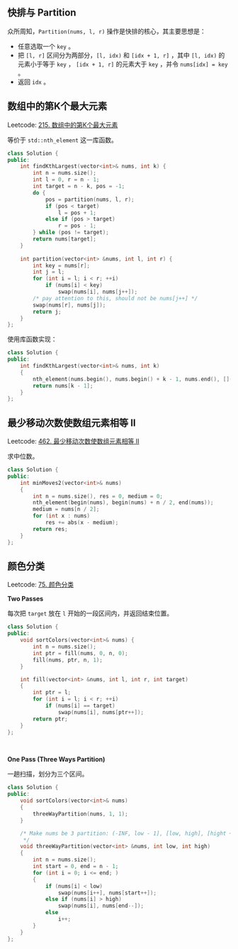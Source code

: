 ## 快排与 Partition

众所周知，`Partition(nums, l, r)` 操作是快排的核心，其主要思想是：

- 任意选取一个 `key` 。
- 把 `[l, r]` 区间分为两部分，`[l, idx)` 和 `[idx + 1, r]` ，其中 `[l, idx)` 的元素小于等于 `key` ， `[idx + 1, r]` 的元素大于 `key` ，并令 `nums[idx] = key` 。
- 返回 `idx` 。



## 数组中的第K个最大元素

Leetcode: [215. 数组中的第K个最大元素](https://leetcode.cn/problems/kth-largest-element-in-an-array/)

等价于 `std::nth_element` 这一库函数。

```cpp
class Solution {
public:
    int findKthLargest(vector<int>& nums, int k) {
        int n = nums.size();
        int l = 0, r = n - 1;
        int target = n - k, pos = -1;
        do {
            pos = partition(nums, l, r);
            if (pos < target)
                l = pos + 1;
            else if (pos > target)
                r = pos - 1;
        } while (pos != target);
        return nums[target];
    }
    
    int partition(vector<int> &nums, int l, int r) {
        int key = nums[r];
        int j = l;
        for (int i = l; i < r; ++i)
            if (nums[i] < key)
                swap(nums[i], nums[j++]);
        /* pay attention to this, should not be nums[j++] */
        swap(nums[r], nums[j]);
        return j;
    }
};
```

使用库函数实现：

```cpp
class Solution {
public:
    int findKthLargest(vector<int>& nums, int k) 
    {
        nth_element(nums.begin(), nums.begin() + k - 1, nums.end(), [](int a, int b) { return a > b; });
        return nums[k - 1];
    }
};
```



## 最少移动次数使数组元素相等 II

Leetcode: [462. 最少移动次数使数组元素相等 II](https://leetcode.cn/problems/minimum-moves-to-equal-array-elements-ii/)

求中位数。

```cpp
class Solution {
public:
    int minMoves2(vector<int>& nums)
    {
        int n = nums.size(), res = 0, medium = 0;
        nth_element(begin(nums), begin(nums) + n / 2, end(nums));
        medium = nums[n / 2];
        for (int x : nums)
            res += abs(x - medium);
        return res;
    }
};
```



## 颜色分类

Leetcode: [75. 颜色分类](https://leetcode.cn/problems/sort-colors/)

**Two Passes**

每次把 `target` 放在 `l` 开始的一段区间内，并返回结束位置。

```cpp
class Solution {
public:
    void sortColors(vector<int>& nums) {
        int n = nums.size();
        int ptr = fill(nums, 0, n, 0);
        fill(nums, ptr, n, 1);
    }

    int fill(vector<int> &nums, int l, int r, int target)
    {
        int ptr = l;
        for (int i = l; i < r; ++i)
            if (nums[i] == target)
                swap(nums[i], nums[ptr++]);
        return ptr;
    }
};
```

<br/>

**One Pass (Three Ways Partition)**

一趟扫描，划分为三个区间。

```cpp
class Solution {
public:
    void sortColors(vector<int>& nums)
    {
        threeWayPartition(nums, 1, 1);
    }

    /* Make nums be 3 partition: (-INF, low - 1], [low, high], [hight + 1, +INF)
     */
    void threeWayPartition(vector<int> &nums, int low, int high)
    {
        int n = nums.size();
        int start = 0, end = n - 1;
        for (int i = 0; i <= end; )
        {
            if (nums[i] < low)
                swap(nums[i++], nums[start++]);
            else if (nums[i] > high)
                swap(nums[i], nums[end--]);
            else
                i++;
        }
    }
};
```